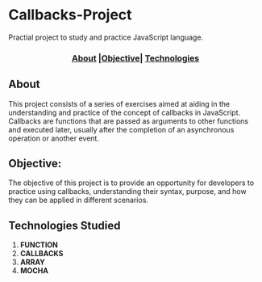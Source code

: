 # Callbacks-Project
Practial project to study and practice JavaScript  language.

### <p align="center">[About](#About) |[Objective](#Objective)| [Technologies](#technologies)

## About
This project consists of a series of exercises aimed at aiding in the understanding and practice of the concept of callbacks in JavaScript. Callbacks are functions that are passed as arguments to other functions and executed later, usually after the completion of an asynchronous operation or another event.

## Objective:
The objective of this project is to provide an opportunity for developers to practice using callbacks, understanding their syntax, purpose, and how they can be applied in different scenarios.

## Technologies Studied
1. **FUNCTION**
2. **CALLBACKS**
3. **ARRAY**
4. **MOCHA**
